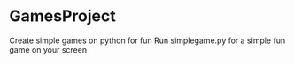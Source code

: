 # GamesProject
Create simple games on python for fun
Run simplegame.py for a simple fun game on your screen
